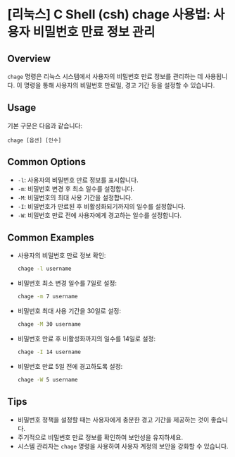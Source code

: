 # [리눅스] C Shell (csh) chage 사용법: 사용자 비밀번호 만료 정보 관리

## Overview
`chage` 명령은 리눅스 시스템에서 사용자의 비밀번호 만료 정보를 관리하는 데 사용됩니다. 이 명령을 통해 사용자의 비밀번호 만료일, 경고 기간 등을 설정할 수 있습니다.

## Usage
기본 구문은 다음과 같습니다:
```
chage [옵션] [인수]
```

## Common Options
- `-l`: 사용자의 비밀번호 만료 정보를 표시합니다.
- `-m`: 비밀번호 변경 후 최소 일수를 설정합니다.
- `-M`: 비밀번호의 최대 사용 기간을 설정합니다.
- `-I`: 비밀번호가 만료된 후 비활성화되기까지의 일수를 설정합니다.
- `-W`: 비밀번호 만료 전에 사용자에게 경고하는 일수를 설정합니다.

## Common Examples
- 사용자의 비밀번호 만료 정보 확인:
  ```bash
  chage -l username
  ```

- 비밀번호 최소 변경 일수를 7일로 설정:
  ```bash
  chage -m 7 username
  ```

- 비밀번호 최대 사용 기간을 30일로 설정:
  ```bash
  chage -M 30 username
  ```

- 비밀번호 만료 후 비활성화까지의 일수를 14일로 설정:
  ```bash
  chage -I 14 username
  ```

- 비밀번호 만료 5일 전에 경고하도록 설정:
  ```bash
  chage -W 5 username
  ```

## Tips
- 비밀번호 정책을 설정할 때는 사용자에게 충분한 경고 기간을 제공하는 것이 좋습니다.
- 주기적으로 비밀번호 만료 정보를 확인하여 보안성을 유지하세요.
- 시스템 관리자는 `chage` 명령을 사용하여 사용자 계정의 보안을 강화할 수 있습니다.
